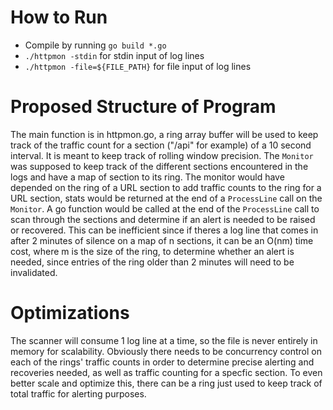 # How to Run
- Compile by running `go build *.go`
- `./httpmon -stdin` for stdin input of log lines
- `./httpmon -file=${FILE_PATH}` for file input of log lines

# Proposed Structure of Program
The main function is in httpmon.go, a ring array buffer will be used to keep track of the traffic count for a section ("/api" for example) of a 10 second interval. It is meant to keep track of rolling window precision. The `Monitor` was supposed to keep track of the different sections encountered in the logs and have a map of section to its ring. The monitor would have depended on the ring of a URL section to add traffic counts to the ring for a URL section, stats would be returned at the end of a `ProcessLine` call on the `Monitor`. A go function would be called at the end of the `ProcessLine` call to scan through the sections and determine if an alert is needed to be raised or recovered. This can be inefficient since if theres a log line that comes in after 2 minutes of silence on a map of n sections, it can be an O(nm) time cost, where m is the size of the ring, to determine whether an alert is needed, since entries of the ring older than 2 minutes will need to be invalidated. 

# Optimizations
The scanner will consume 1 log line at a time, so the file is never entirely in memory for scalability. Obviously there needs to be concurrency control on each of the rings' traffic counts in order to determine precise alerting and recoveries needed, as well as traffic counting for a specfic section. To even better scale and optimize this, there can be a ring just used to keep track of total traffic for alerting purposes.

